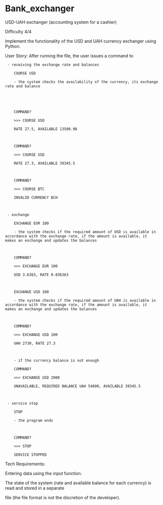 # Bank_exchanger
USD-UAH exchanger (accounting system for a cashier)

Difficulty 4/4





Implement the functionality of the USD and UAH currency exchanger using Python.



User Story: After running the file, the user issues a command to

     - receiving the exchange rate and balances

        COURSE USD

        - the system checks the availability of the currency, its exchange rate and balance

      

      

        COMMAND?

        >>> COURSE USD

        RATE 27.5, AVAILABLE 13500.98

      

        COMMAND?

        >>> COURSE USD

        RATE 27.3, AVAILABLE 39345.5

      

        COMMAND?

        >>> COURSE BTC

        INVALID CURRENCY BCH

   

     - exchange

        EXCHANGE EUR 100

        - the system checks if the required amount of USD is available in accordance with the exchange rate, if the amount is available, it makes an exchange and updates the balances

      

        COMMAND?

        >>> EXCHANGE EUR 100

        USD 3.6363, RATE 0.036363

      

        EXCHANGE USD 100

        - the system checks if the required amount of UAH is available in accordance with the exchange rate, if the amount is available, it makes an exchange and updates the balances

      

        COMMAND?

        >>> EXCHANGE USD 100

        UAH 2730, RATE 27.3

      

        - if the currency balance is not enough

        COMMAND?

        >>> EXCHANGE USD 2000

        UNAVAILABLE, REQUIRED BALANCE UAH 54600, AVAILABLE 39345.5

  

     - service stop

        STOP

        - the program ends

   

        COMMAND?

        >>> STOP

        SERVICE STOPPED

      

Tech Requirements:

Entering data using the input function.

The state of the system (rate and available balance for each currency) is read and stored in a separate

file (the file format is not the discretion of the developer).
